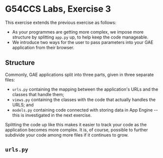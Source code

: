 G54CCS Labs, Exercise 3
=======================

This exercise extends the previous exercise as follows:

+ As your programmes are getting more complex, we impose more
  structure by splitting `app.py` up, to help keep the code
  manageable.
+ We introduce two ways for the user to pass parameters into your
  GAE application from their browser.
  
  
Structure
---------

Commonly, GAE applications split into three parts, given in three
separate files: 

+ `urls.py` containing the mapping between the application's URLs and
  the classes that handle them;
+ `views.py` containing the classes with the code that actually
  handles the URLS; and
+ `models.py` containing code connected with storing data in App
  Engine -- this is investigated in the next exercise.
  
Splitting the code up like this makes it easier to track your code as
the application becomes more complex.  It is, of course, possible to
further subdivide your code among more files if it continues to grow.


`urls.py`
---------

